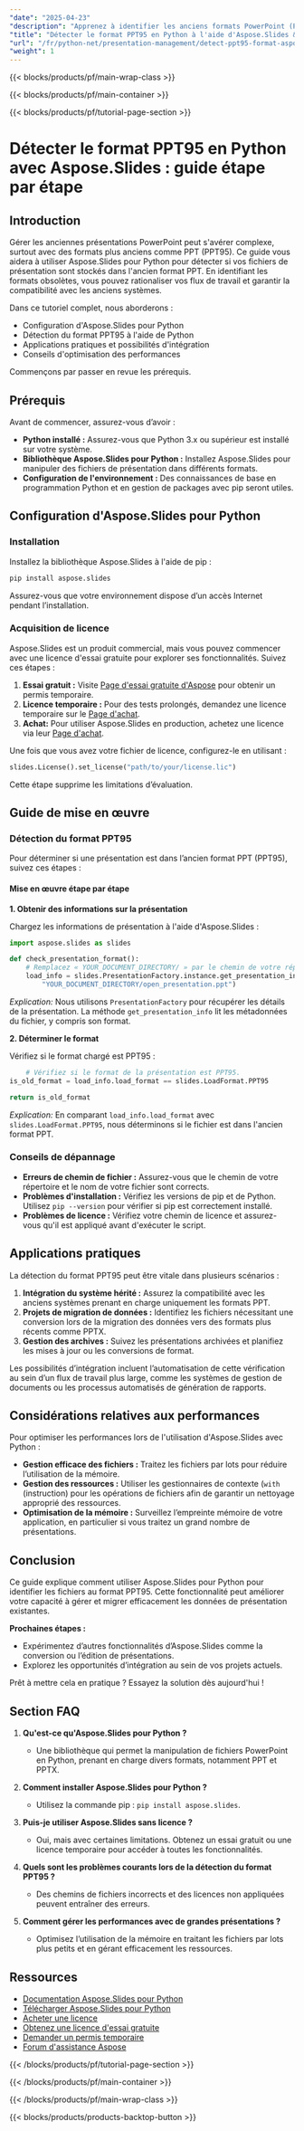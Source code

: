 ```yaml
---
"date": "2025-04-23"
"description": "Apprenez à identifier les anciens formats PowerPoint (PPT95) avec Aspose.Slides pour Python. Ce guide couvre la configuration, la mise en œuvre et les applications pratiques."
"title": "Détecter le format PPT95 en Python à l'aide d'Aspose.Slides &#58; un guide étape par étape"
"url": "/fr/python-net/presentation-management/detect-ppt95-format-aspose-slides-python/"
"weight": 1
---
```


{{< blocks/products/pf/main-wrap-class >}}

{{< blocks/products/pf/main-container >}}

{{< blocks/products/pf/tutorial-page-section >}}
# Détecter le format PPT95 en Python avec Aspose.Slides : guide étape par étape

## Introduction

Gérer les anciennes présentations PowerPoint peut s'avérer complexe, surtout avec des formats plus anciens comme PPT (PPT95). Ce guide vous aidera à utiliser Aspose.Slides pour Python pour détecter si vos fichiers de présentation sont stockés dans l'ancien format PPT. En identifiant les formats obsolètes, vous pouvez rationaliser vos flux de travail et garantir la compatibilité avec les anciens systèmes.

Dans ce tutoriel complet, nous aborderons :
- Configuration d'Aspose.Slides pour Python
- Détection du format PPT95 à l'aide de Python
- Applications pratiques et possibilités d'intégration
- Conseils d'optimisation des performances

Commençons par passer en revue les prérequis.

## Prérequis

Avant de commencer, assurez-vous d’avoir :
- **Python installé :** Assurez-vous que Python 3.x ou supérieur est installé sur votre système.
- **Bibliothèque Aspose.Slides pour Python :** Installez Aspose.Slides pour manipuler des fichiers de présentation dans différents formats.
- **Configuration de l'environnement :** Des connaissances de base en programmation Python et en gestion de packages avec pip seront utiles.

## Configuration d'Aspose.Slides pour Python

### Installation

Installez la bibliothèque Aspose.Slides à l'aide de pip :

```bash
pip install aspose.slides
```

Assurez-vous que votre environnement dispose d’un accès Internet pendant l’installation.

### Acquisition de licence

Aspose.Slides est un produit commercial, mais vous pouvez commencer avec une licence d'essai gratuite pour explorer ses fonctionnalités. Suivez ces étapes :
1. **Essai gratuit :** Visite [Page d'essai gratuite d'Aspose](https://releases.aspose.com/slides/python-net/) pour obtenir un permis temporaire.
2. **Licence temporaire :** Pour des tests prolongés, demandez une licence temporaire sur le [Page d'achat](https://purchase.aspose.com/temporary-license/).
3. **Achat:** Pour utiliser Aspose.Slides en production, achetez une licence via leur [Page d'achat](https://purchase.aspose.com/buy).

Une fois que vous avez votre fichier de licence, configurez-le en utilisant :

```python
slides.License().set_license("path/to/your/license.lic")
```

Cette étape supprime les limitations d’évaluation.

## Guide de mise en œuvre

### Détection du format PPT95

Pour déterminer si une présentation est dans l’ancien format PPT (PPT95), suivez ces étapes :

#### Mise en œuvre étape par étape

**1. Obtenir des informations sur la présentation**

Chargez les informations de présentation à l'aide d'Aspose.Slides :

```python
import aspose.slides as slides

def check_presentation_format():
    # Remplacez « YOUR_DOCUMENT_DIRECTORY/ » par le chemin de votre répertoire.
    load_info = slides.PresentationFactory.instance.get_presentation_info(
        "YOUR_DOCUMENT_DIRECTORY/open_presentation.ppt")
```

*Explication:* Nous utilisons `PresentationFactory` pour récupérer les détails de la présentation. La méthode `get_presentation_info` lit les métadonnées du fichier, y compris son format.

**2. Déterminer le format**

Vérifiez si le format chargé est PPT95 :

```python
    # Vérifiez si le format de la présentation est PPT95.
is_old_format = load_info.load_format == slides.LoadFormat.PPT95

return is_old_format
```

*Explication:* En comparant `load_info.load_format` avec `slides.LoadFormat.PPT95`, nous déterminons si le fichier est dans l'ancien format PPT.

### Conseils de dépannage

- **Erreurs de chemin de fichier :** Assurez-vous que le chemin de votre répertoire et le nom de votre fichier sont corrects.
- **Problèmes d'installation :** Vérifiez les versions de pip et de Python. Utilisez `pip --version` pour vérifier si pip est correctement installé.
- **Problèmes de licence :** Vérifiez votre chemin de licence et assurez-vous qu'il est appliqué avant d'exécuter le script.

## Applications pratiques

La détection du format PPT95 peut être vitale dans plusieurs scénarios :
1. **Intégration du système hérité :** Assurez la compatibilité avec les anciens systèmes prenant en charge uniquement les formats PPT.
2. **Projets de migration de données :** Identifiez les fichiers nécessitant une conversion lors de la migration des données vers des formats plus récents comme PPTX.
3. **Gestion des archives :** Suivez les présentations archivées et planifiez les mises à jour ou les conversions de format.

Les possibilités d’intégration incluent l’automatisation de cette vérification au sein d’un flux de travail plus large, comme les systèmes de gestion de documents ou les processus automatisés de génération de rapports.

## Considérations relatives aux performances

Pour optimiser les performances lors de l'utilisation d'Aspose.Slides avec Python :
- **Gestion efficace des fichiers :** Traitez les fichiers par lots pour réduire l’utilisation de la mémoire.
- **Gestion des ressources :** Utiliser les gestionnaires de contexte (`with` (instruction) pour les opérations de fichiers afin de garantir un nettoyage approprié des ressources.
- **Optimisation de la mémoire :** Surveillez l’empreinte mémoire de votre application, en particulier si vous traitez un grand nombre de présentations.

## Conclusion

Ce guide explique comment utiliser Aspose.Slides pour Python pour identifier les fichiers au format PPT95. Cette fonctionnalité peut améliorer votre capacité à gérer et migrer efficacement les données de présentation existantes.

**Prochaines étapes :**
- Expérimentez d’autres fonctionnalités d’Aspose.Slides comme la conversion ou l’édition de présentations.
- Explorez les opportunités d’intégration au sein de vos projets actuels.

Prêt à mettre cela en pratique ? Essayez la solution dès aujourd'hui !

## Section FAQ

1. **Qu'est-ce qu'Aspose.Slides pour Python ?**
   - Une bibliothèque qui permet la manipulation de fichiers PowerPoint en Python, prenant en charge divers formats, notamment PPT et PPTX.

2. **Comment installer Aspose.Slides pour Python ?**
   - Utilisez la commande pip : `pip install aspose.slides`.

3. **Puis-je utiliser Aspose.Slides sans licence ?**
   - Oui, mais avec certaines limitations. Obtenez un essai gratuit ou une licence temporaire pour accéder à toutes les fonctionnalités.

4. **Quels sont les problèmes courants lors de la détection du format PPT95 ?**
   - Des chemins de fichiers incorrects et des licences non appliquées peuvent entraîner des erreurs.

5. **Comment gérer les performances avec de grandes présentations ?**
   - Optimisez l’utilisation de la mémoire en traitant les fichiers par lots plus petits et en gérant efficacement les ressources.

## Ressources

- [Documentation Aspose.Slides pour Python](https://reference.aspose.com/slides/python-net/)
- [Télécharger Aspose.Slides pour Python](https://releases.aspose.com/slides/python-net/)
- [Acheter une licence](https://purchase.aspose.com/buy)
- [Obtenez une licence d'essai gratuite](https://releases.aspose.com/slides/python-net/)
- [Demander un permis temporaire](https://purchase.aspose.com/temporary-license/)
- [Forum d'assistance Aspose](https://forum.aspose.com/c/slides/11)

{{< /blocks/products/pf/tutorial-page-section >}}

{{< /blocks/products/pf/main-container >}}

{{< /blocks/products/pf/main-wrap-class >}}

{{< blocks/products/products-backtop-button >}}